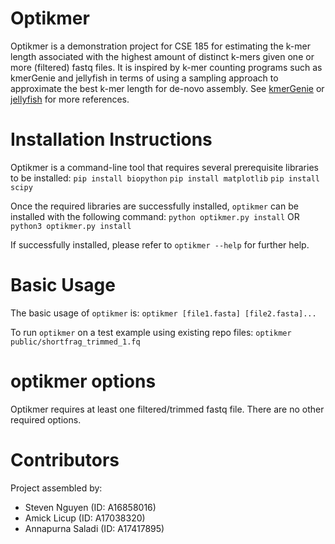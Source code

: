 # Optikmer
Optikmer is a demonstration project for CSE 185 for estimating the k-mer length associated with the highest amount of distinct k-mers given one or more (filtered) fastq files. It is inspired by k-mer counting programs such as kmerGenie and jellyfish in terms of using a sampling approach to approximate the best k-mer length for de-novo assembly. See <a href='http://kmergenie.bx.psu.edu/' target='blank'>kmerGenie<a> or <a href='https://github.com/gmarcais/Jellyfish' target='blank'>jellyfish<a> for more references.

# Installation Instructions
Optikmer is a command-line tool that requires several prerequisite libraries to be installed:
```pip install biopython```
```pip install matplotlib```
```pip install scipy```

Once the required libraries are successfully installed, ```optikmer``` can be installed with the following command:
```python optikmer.py install``` OR ```python3 optikmer.py install```

If successfully installed, please refer to ```optikmer --help``` for further help.

# Basic Usage
The basic usage of ```optikmer``` is:
```optikmer [file1.fasta] [file2.fasta]...```

To run ```optikmer``` on a test example using existing repo files:
```optikmer public/shortfrag_trimmed_1.fq```

# optikmer options
Optikmer requires at least one filtered/trimmed fastq file. There are no other required options.

# Contributors
Project assembled by:
- Steven Nguyen (ID: A16858016)
- Amick Licup (ID: A17038320)
- Annapurna Saladi (ID: A17417895)